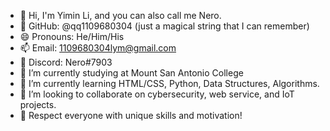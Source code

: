 - 👋 Hi, I'm Yimin Li, and you can also call me Nero.
- 🤔 GitHub: @qq1109680304 (just a magical string that I can remember)
- 😄 Pronouns: He/Him/His
- 📫 Email: 1109680304lym@gmail.com
- 👀 Discord: Nero#7903
- 🔭 I’m currently studying at Mount San Antonio College
- 🌱 I’m currently learning HTML/CSS, Python, Data Structures, Algorithms.
- 💞️ I’m looking to collaborate on cybersecurity, web service, and IoT projects.
- 💬 Respect everyone with unique skills and motivation!
